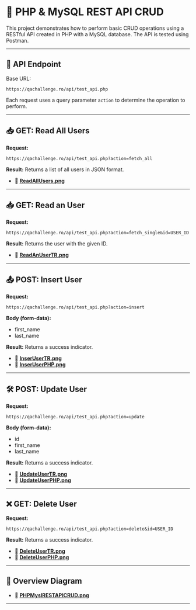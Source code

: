 
# 📌 PHP & MySQL REST API CRUD

This project demonstrates how to perform basic CRUD operations using a RESTful API created in PHP with a MySQL database. The API is tested using Postman.

---

## 🔗 API Endpoint

Base URL:
```
https://qachallenge.ro/api/test_api.php
```

Each request uses a query parameter `action` to determine the operation to perform.

---

## 📥 GET: Read All Users

**Request:**
```
https://qachallenge.ro/api/test_api.php?action=fetch_all
```

**Result:**
Returns a list of all users in JSON format.

- 🔹 **[ReadAllUsers.png](printscreen/ReadAllUsers.png)**

---

## 📥 GET: Read an User

**Request:**
```
https://qachallenge.ro/api/test_api.php?action=fetch_single&id=USER_ID
```

**Result:**
Returns the user with the given ID.

- 🔹 **[ReadAnUserTR.png](printscreen/ReadAnUserTR.png)**

---

## 📤 POST: Insert User

**Request:**
```
https://qachallenge.ro/api/test_api.php?action=insert
```

**Body (form-data):**
- first_name
- last_name

**Result:**
Returns a success indicator.

- 🔹 **[InserUserTR.png](printscreen/InserUserTR.png)**
- 🔹 **[InserUserPHP.png](printscreen/InserUserPHP.png)**

---

## 🛠 POST: Update User

**Request:**
```
https://qachallenge.ro/api/test_api.php?action=update
```

**Body (form-data):**
- id
- first_name
- last_name

**Result:**
Returns a success indicator.

- 🔹 **[UpdateUserTR.png](printscreen/UpdateUserTR.png)**
- 🔹 **[UpdateUserPHP.png](printscreen/UpdateUserPHP.png)**

---

## ❌ GET: Delete User

**Request:**
```
https://qachallenge.ro/api/test_api.php?action=delete&id=USER_ID
```

**Result:**
Returns a success indicator.

- 🔹 **[DeleteUserTR.png](printscreen/DeleteUserTR.png)**
- 🔹 **[DeleteUserPHP.png](printscreen/DeleteUserPHP.png)**

---

## 🧩 Overview Diagram

- 🔹 **[PHPMyslRESTAPICRUD.png](printscreen/PHPMyslRESTAPICRUD.png)**

---

